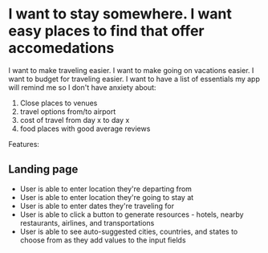 # I want to stay somewhere. I want easy places to find that offer accomedations

I want to make traveling easier. I want to make going on vacations easier.
I want to budget for traveling easier. I want to have a list of essentials my app will remind me so I don't have anxiety about:

1. Close places to venues
2. travel options from/to airport
3. cost of travel from day x to day x
4. food places with good average reviews

Features:

## Landing page

- User is able to enter location they're departing from
- User is able to enter location they're going to stay at
- User is able to enter dates they're traveling for
- User is able to click a button to generate resources - hotels, nearby restaurants, airlines, and transportations
- User is able to see auto-suggested cities, countries, and states to choose from as they add values to the input fields